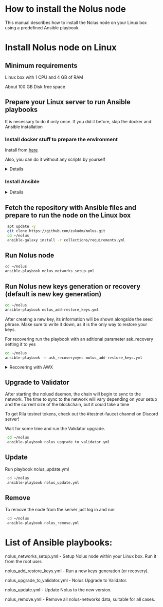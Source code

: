 # How to install the Nolus node

This manual describes how to install the Nolus node on your Linux box using a predefined Ansible playbook.

# Install Nolus node on Linux

## Minimum requirements

Linux box with 1 CPU and 4 GB of RAM

About 100 GB Disk free space

## Prepare your Linux server to run Ansible playbooks

It is necessary to do it only once. If you did it before, skip the docker and Ansible installation


### Install docker stuff to prepare the environment

Install from [here](https://github.com/zukudm/tools)

Also, you can do it without any scripts by yourself

<details>


Docker engine from [here](https://docs.docker.com/engine/install/)

Just select your Linux distributive. 

Docker compose from [here](https://docker-docs.netlify.app/compose/install/)
</details>

### Install Ansible

<details>

Connect to the Linux box, where you are going to run the node and run commands to install Ansible

In the case of Ubuntu run these commands:

```bash
 apt update -y
 apt install -y software-properties-common
 add-apt-repository --yes --update ppa:ansible/ansible
 apt install -y ansible
```

In case of other distributions of Linux, follow instructions from [here](https://docs.ansible.com/ansible/latest/installation_guide/installation_distros.html)

</details>

## Fetch the repository with Ansible files and prepare to run the node on the Linux box

```bash
 apt update -y
 git clone https://github.com/zukudm/nolus.git
 cd ~/nolus
 ansible-galaxy install -r collections/requirements.yml
```

## Run Nolus node

```bash
cd ~/nolus
ansible-playbook nolus_networks_setup.yml
```
## Run Nolus new keys generation or recovery (default is new key generation)

```bash
cd ~/nolus
ansible-playbook nolus_add-restore_keys.yml
```

After creating a new key, its information will be shown alongside the seed phrase. Make sure to write it down, as it is the only way to restore your keys.

For recovering run the playbook with an aditional parameter ask_recovery setting it to yes

```bash
cd ~/nolus
ansible-playbook -e ask_recovery=yes nolus_add-restore_keys.yml
```
<details>
<summary>Recovering with AWX</summary>


Set parameter recovery by setting it in the variables field for nolus_add-restore_keys.yml playbook:
```bash
recovery: put your mnemonic which consists from a lot of words here
```
</details>


## Upgrade to Validator

After starting the nolusd daemon, the chain will begin to sync to the network. The time to sync to the network will vary depending on your setup and the current size of the blockchain, but it could take a time

To get Rila testnet tokens, check out the #testnet-faucet channel on Discord server!

Wait for some time and run the Validator upgrade. 

```bash
 cd ~/nolus
 ansible-playbook nolus_upgrade_to_validator.yml
```


## Update

Run playbook nolus_update.yml

```bash
 cd ~/nolus
 ansible-playbook nolus_update.yml
```

## Remove

To remove the node from the server just log in and run

```bash
 cd ~/nolus
 ansible-playbook nolus_remove.yml
 ```
 
 # List of Ansible playbooks:

nolus_networks_setup.yml - Setup Nolus node within your Linux box. Run it from the root user. 

nolus_add_restore_keys.yml - Run a new keys generation (or recovery).

nolus_upgrade_to_validator.yml - Nolus Upgrade to Validator.

nolus_update.yml - Update Nolus to the new version.

nolus_remove.yml  - Remove all nolus-networks data, suitable for all cases.

